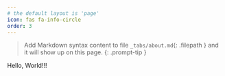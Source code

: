 ```yaml
---
# the default layout is 'page'
icon: fas fa-info-circle
order: 3
---
```


> Add Markdown syntax content to file `_tabs/about.md`{: .filepath } and it will show up on this page.
{: .prompt-tip }

Hello, World!!!
